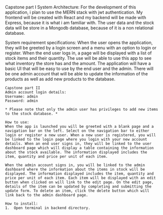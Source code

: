 Capstone part I
System Architecture:
    For the development of this application, i plan to use the MERN stack with jwt authentication. My frontend will be created with React and my backend will be made with Express, because it is what i am familiar with. The user data and the stock data will be store in a Mongodb database, because of it is a non relational database.

System requirement specifications:
    When the user opens the application, they will be greeted by a login screen and a menu with an option to login or register. When the end user logs in, a page will be displayed with a list of stock items and their quantity. The use will be able to use this app to see what inventory the store has and the amount. The application will have a basic UI that will be easy to use by the end user and the admin. There will be one admin account that will be able to update the information of the products as well as add new products to the database.

    Capstone part II
    Admin account login details:
    Username: admin
    Password: admin

    * Please note that only the admin user has privileges to add new items to the stock database. *

    How to use:
    When the app is launched you will be greeted with a blank page and a navigation bar on the left. Select on the navigation bar to either login or register a new user. When a new user is registered, you will be linked to the login page where you login with your new account details. When an end user signs in, they will be linked to the user dashboard page which will display a table containing the information about the stock available. The information displayed includes the item, quantity and price per unit of each item.

    When the admin account signs in, you will be linked to the admin dashboard where the information about the items in stock will be displayed. The information displayed includes the item, quantity and price per unit of each item. Each item will be displayed with an edit button when clicked on will link to the edit page. On the edit page, details of the item can be updated by completing and submitting the update form. To delete an item, click the delete button which will link back to the admin dashboard page.

    How to install:
    1.  Open terminal in backend directory.    